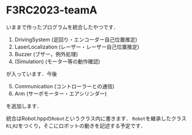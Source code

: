   
#  F3RC2023-teamA

いままで作ったプログラムを統合したやつです．

1. DrivingSystem (足回り・エンコーダー自己位置推定)
2. LaserLocalization (レーザー・レーザー自己位置推定)
3. Buzzer (ブザー，例外処理)
4. (Simulation) (モーター等の動作確認)

が入っています．今後

5. Communication (コントローラーとの通信)
6. Arm (サーボモーター・エアシリンダー)

を追加します．

統合はRobot.hppの`Robot`というクラス内に書きます．
`Robot`を継承したクラス`R1`,`R2`をつくり，そこにロボットの動きを記述する予定です．
